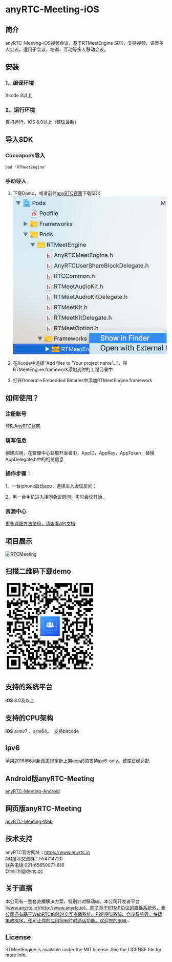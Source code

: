 # anyRTC-Meeting-iOS

## 简介
anyRTC-Meeting-iOS视频会议，基于RTMeetEngine SDK，支持视频、语音多人会议，适用于会议、培训、互动等多人移动会议。</br>

## 安装
### 1、编译环境
Xcode 8以上</br>

### 2、运行环境
真机运行、iOS 8.0以上（建议最新）

## 导入SDK

### Cocoapods导入
```
pod 'RTMeetEngine'
```
### 手动导入

1. 下载Demo，或者前往[anyRTC官网](https://www.anyrtc.io/resoure)下载SDK
![list_directory](/image/list_directory.png)


2. 在Xcode中选择“Add files to 'Your project name'...”，将RTMeetEngine.framework添加到你的工程目录中</br>

3.  打开General->Embedded Binaries中添加RTMeetEngine.framework</br>

## 如何使用？

### 注册账号
登陆[AnyRTC官网](https://www.anyrtc.io/)

### 填写信息
创建应用，在管理中心获取开发者ID，AppID，AppKey，AppToken，替换AppDelegate.h中的相关信息

### 操作步骤：
1、一台iphone启动app，选择进入会议房间；</br>

2、另一台手机进入相同会议房间，实时会议开始。</br>

### 资源中心
[更多详细方法使用，请查看API文档](https://www.anyrtc.io/resoure)


## 项目展示
![RTCMeeting](/image/RTCMeeting.gif)
## 扫描二维码下载demo
![RTCMeeting](/image/RTCMeeting.png)


## 支持的系统平台
**iOS** 8.0及以上

## 支持的CPU架构
**iOS** armv7 、arm64。  支持bitcode
## ipv6
苹果2016年6月新政策规定新上架app必须支持ipv6-only。该库已经适配
## Android版anyRTC-Meeting
[anyRTC-Meeting-Android](https://github.com/AnyRTC/anyRTC-Meeting-Android)
## 网页版anyRTC-Meeting
[anyRTC-Meeting-Web](https://www.anyrtc.io/demo/meeting)


## 技术支持
anyRTC官方网址：https://www.anyrtc.io </br>
QQ技术交流群：554714720 </br>
联系电话:021-65650071-816 </br>
Email:hi@dync.cc </br>
## 关于直播
本公司有一整套直播解决方案，特别针对移动端。本公司开发者平台[www.anyrtc.io](http://www.anyrtc.io)。除了基于RTMP协议的直播系统外，我公司还有基于WebRTC的时时交互直播系统、P2P呼叫系统、会议系统等。快捷集成SDK，便可让你的应用拥有时时通话功能。欢迎您的来电~
## License

RTMeetEngine is available under the MIT license. See the LICENSE file for more info.


